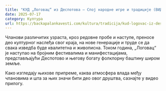 ```yaml
---
title: "КУД „Логовац“ из Деспотова – Спој народне игре и традиције (ВИДЕО)"
date: 2025-07-17
category: Култура
url: https://backapalankavesti.com/kultura/tradicija/kud-logovac-iz-despotova-spoj-narodne-igre-i-tradicije-video/
---
```


Чланови различитих узраста, кроз редовне пробе и наступе, преносе део културног наслеђа свог краја, на нове генерације и труде се да свака изведба буде квалитетна и живописна. Током година, „Логовац“ је наступао на бројним фестивалима и манифестацијама, представљајући Деспотово и његову богату фолклорну баштину широм земље.

Како изгледају њихове припреме, каква атмосфера влада међу члановима и шта за њих значи бити део овог друштва, сазнајте у видео прилогу.
